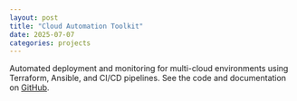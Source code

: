 ```yaml
---
layout: post
title: "Cloud Automation Toolkit"
date: 2025-07-07
categories: projects
---
```


Automated deployment and monitoring for multi-cloud environments using Terraform, Ansible, and CI/CD pipelines. See the code and documentation on [GitHub](https://github.com/errorx50/cloud-automation-toolkit).
